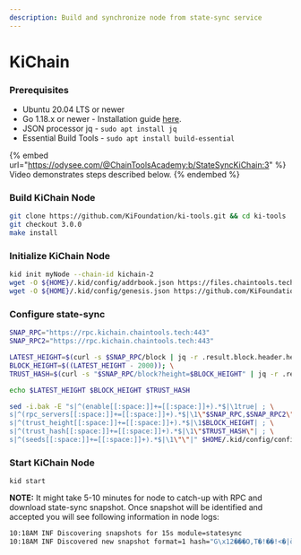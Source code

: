 ```yaml
---
description: Build and synchronize node from state-sync service
---
```


# KiChain

### Prerequisites

* Ubuntu 20.04 LTS or newer
* Go 1.18.x or newer - Installation guide [here](../../../guides/installation/install-golang.md).
* JSON processor jq - `sudo apt install jq`
* Essential Build Tools - `sudo apt install build-essential`

{% embed url="https://odysee.com/@ChainToolsAcademy:b/StateSyncKiChain:3" %}
Video demonstrates steps described below.
{% endembed %}

### Build KiChain Node

```bash
git clone https://github.com/KiFoundation/ki-tools.git && cd ki-tools
git checkout 3.0.0
make install
```

### Initialize KiChain Node

```bash
kid init myNode --chain-id kichain-2
wget -O ${HOME}/.kid/config/addrbook.json https://files.chaintools.tech/chains/kichain/addrbook.json
wget -O ${HOME}/.kid/config/genesis.json https://github.com/KiFoundation/ki-networks/raw/v0.1/Mainnet/kichain-2/genesis.json
```

### Configure state-sync

```bash
SNAP_RPC="https://rpc.kichain.chaintools.tech:443"
SNAP_RPC2="https://rpc.kichain.chaintools.tech:443"

LATEST_HEIGHT=$(curl -s $SNAP_RPC/block | jq -r .result.block.header.height); \
BLOCK_HEIGHT=$((LATEST_HEIGHT - 2000)); \
TRUST_HASH=$(curl -s "$SNAP_RPC/block?height=$BLOCK_HEIGHT" | jq -r .result.block_id.hash)

echo $LATEST_HEIGHT $BLOCK_HEIGHT $TRUST_HASH

sed -i.bak -E "s|^(enable[[:space:]]+=[[:space:]]+).*$|\1true| ; \
s|^(rpc_servers[[:space:]]+=[[:space:]]+).*$|\1\"$SNAP_RPC,$SNAP_RPC2\"| ; \
s|^(trust_height[[:space:]]+=[[:space:]]+).*$|\1$BLOCK_HEIGHT| ; \
s|^(trust_hash[[:space:]]+=[[:space:]]+).*$|\1\"$TRUST_HASH\"| ; \
s|^(seeds[[:space:]]+=[[:space:]]+).*$|\1\"\"|" $HOME/.kid/config/config.toml
```

### Start KiChain Node

```
kid start
```

**NOTE:** It might take 5-10 minutes for node to catch-up with RPC and download state-sync snapshot. Once snapshot will be identified and accepted you will see following information in node logs:

```bash
10:18AM INF Discovering snapshots for 15s module=statesync                                                              10:18AM INF Discovered new snapshot format=1 hash="D\x03I\x02!0B�\bE�&\\j���A�\x04t��(a��ڬ�,;" height=11294000 module=statesync
10:18AM INF Discovered new snapshot format=1 hash="G\x12���O,T�!��!<�|ӧd�F��}\\{_ˋx%�" height=11292000 module=statesync 10:18AM INF Discovered new snapshot format=1 hash="\x14wT9/�<���쿚��\x16\x17�T\x12�n\aQJ�(}Qm�5" height=11290000 module=statesync                                                                                                               10:18AM INF Discovered new snapshot format=1 hash="�ʈ���vXV#\x14�ĵ��)РPir[ߖ\x14\x18e��bL" height=11288000 module=statesync                                                                                                                      10:18AM INF Discovered new snapshot format=1 hash="G��'�@=\fDl����\x01�\v1\au�Gl�W@����#i" height=11286000 module=statesync                                                                                                                     10:18AM INF VerifyHeader hash=8DF7257D0ADE198F8D6BDA7E1E8963913D59A41BC1B73B2651EAE790F33ABF8F height=11294001 module=light                                                                                                                     10:18AM INF VerifyHeader hash=AFC1C3AE90C6C4746DB2A8066D9066E78C7675AB8844468E725C004BFCF03F65 height=11294002 module=light                                                                                                                     10:18AM INF Offering snapshot to ABCI app format=1 hash="D\x03I\x02!0B�\bE�&\\j���A�\x04t��(a��ڬ�,;" height=11294000 module=statesync                                                                                                           10:18AM INF Snapshot accepted, restoring format=1 hash="D\x03I\x02!0B�\bE�&\\j���A�\x04t��(a��ڬ�,;" height=11294000 module=statesync                                                                                                            10:18AM INF Fetching snapshot chunk chunk=0 format=1 height=11294000 module=statesync total=20                          10:18AM INF Fetching snapshot chunk chunk=2 format=1 height=11294000 module=statesync total=20                          10:18AM INF Fetching snapshot chunk chunk=1 format=1 height=11294000 module=statesync total=20                          10:18AM INF Fetching snapshot chunk chunk=3 format=1 height=11294000 module=statesync total=20               
```
